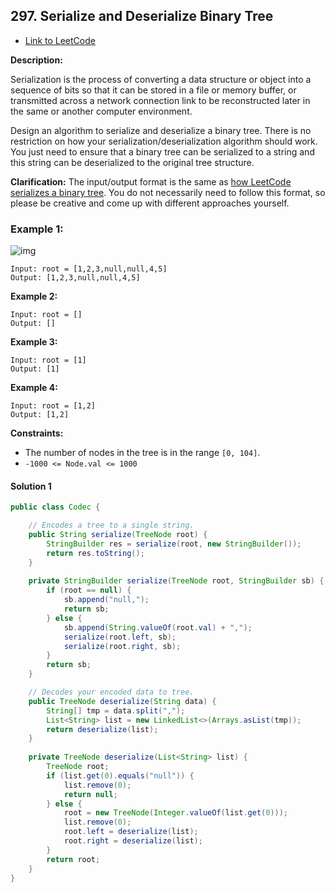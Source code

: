 ## 297. Serialize and Deserialize Binary Tree

- [Link to LeetCode](https://leetcode.com/problems/serialize-and-deserialize-binary-tree/)

**Description:**



Serialization is the process of converting a data structure or object into a sequence of bits so that it can be stored in a file or memory buffer, or transmitted across a network connection link to be reconstructed later in the same or another computer environment.

Design an algorithm to serialize and deserialize a binary tree. There is no restriction on how your serialization/deserialization algorithm should work. You just need to ensure that a binary tree can be serialized to a string and this string can be deserialized to the original tree structure.

**Clarification:** The input/output format is the same as [how LeetCode serializes a binary tree](https://leetcode.com/faq/#binary-tree). You do not necessarily need to follow this format, so please be creative and come up with different approaches yourself.



<!-- tabs:start -->

### **Example 1:**

![img](https://assets.leetcode.com/uploads/2020/09/15/serdeser.jpg)

```
Input: root = [1,2,3,null,null,4,5]
Output: [1,2,3,null,null,4,5]
```

**Example 2:**

```
Input: root = []
Output: []
```

**Example 3:**

```
Input: root = [1]
Output: [1]
```

**Example 4:**

```
Input: root = [1,2]
Output: [1,2]
```

<!-- tabs:end -->



**Constraints:**

- The number of nodes in the tree is in the range `[0, 104]`.
- `-1000 <= Node.val <= 1000`



<!-- tabs:start -->

#### **Solution 1**



```java
public class Codec {

    // Encodes a tree to a single string.
    public String serialize(TreeNode root) {
        StringBuilder res = serialize(root, new StringBuilder());
        return res.toString();
    }
    
    private StringBuilder serialize(TreeNode root, StringBuilder sb) {
        if (root == null) {
            sb.append("null,");
            return sb;
        } else {
            sb.append(String.valueOf(root.val) + ",");
            serialize(root.left, sb);
            serialize(root.right, sb);
        }
        return sb;
    }

    // Decodes your encoded data to tree.
    public TreeNode deserialize(String data) {
        String[] tmp = data.split(",");
        List<String> list = new LinkedList<>(Arrays.asList(tmp));
        return deserialize(list);
    }
    
    private TreeNode deserialize(List<String> list) {
        TreeNode root;
        if (list.get(0).equals("null")) {
            list.remove(0);
            return null;
        } else {
            root = new TreeNode(Integer.valueOf(list.get(0)));
            list.remove(0);
            root.left = deserialize(list);
            root.right = deserialize(list);
        }
        return root;
    }
}
```



<!-- tabs:end -->



